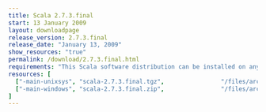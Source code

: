 ```yaml
---
title: Scala 2.7.3.final
start: 13 January 2009
layout: downloadpage
release_version: 2.7.3.final
release_date: "January 13, 2009"
show_resources: "true"
permalink: /download/2.7.3.final.html
requirements: "This Scala software distribution can be installed on any Unix-like or Windows system. It requires the Java runtime version 1.6 or later, which can be downloaded <a href='http://www.java.com/'>here</a>."
resources: [
  ["-main-unixsys", "scala-2.7.3.final.tgz",                "/files/archives/scala-2.7.3.final.tgz",                   "Max OS X, Unix, Cygwin",  "16 MB"],
  ["-main-windows", "scala-2.7.3.final.zip",                "/files/archives/scala-2.7.3.final.zip",                   "Windows",                 "16 MB"]
]
---
```




